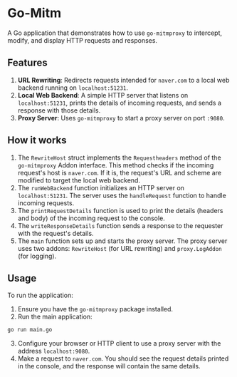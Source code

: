 # Go-Mitm

A Go application that demonstrates how to use `go-mitmproxy` to intercept, modify, and display HTTP requests and responses.

## Features

1. **URL Rewriting**: Redirects requests intended for `naver.com` to a local web backend running on `localhost:51231`.
2. **Local Web Backend**: A simple HTTP server that listens on `localhost:51231`, prints the details of incoming requests, and sends a response with those details.
3. **Proxy Server**: Uses `go-mitmproxy` to start a proxy server on port `:9080`.

## How it works

1. The `RewriteHost` struct implements the `Requestheaders` method of the `go-mitmproxy` Addon interface. This method checks if the incoming request's host is `naver.com`. If it is, the request's URL and scheme are modified to target the local web backend.
2. The `runWebBackend` function initializes an HTTP server on `localhost:51231`. The server uses the `handleRequest` function to handle incoming requests.
3. The `printRequestDetails` function is used to print the details (headers and body) of the incoming request to the console.
4. The `writeResponseDetails` function sends a response to the requester with the request's details.
5. The `main` function sets up and starts the proxy server. The proxy server uses two addons: `RewriteHost` (for URL rewriting) and `proxy.LogAddon` (for logging).

## Usage

To run the application:

1. Ensure you have the `go-mitmproxy` package installed.
2. Run the main application:
```bash
go run main.go
```
3. Configure your browser or HTTP client to use a proxy server with the address `localhost:9080`.
4. Make a request to `naver.com`. You should see the request details printed in the console, and the response will contain the same details.
